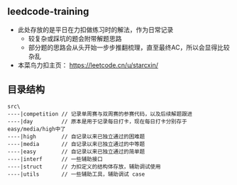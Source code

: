 ## leedcode-training
+ 此处存放的是平日在力扣做练习时的解法，作为日常记录
  + 较复杂或踩坑的题会附带解题思路
  + 部分题的思路会从头开始一步步推翻梳理，直至最终AC，所以会显得比较杂乱
+ 本菜鸟力扣主页： https://leetcode.cn/u/starcxin/

## 目录结构

```
src\
----|competition // 记录单周赛与双周赛的参赛代码，以及后续解题跟进
----|day         // 原本是用于记录每日打卡，现在每日打卡分别存于easy/media/high中了
----|high        // 自记录以来已独立通过的困难题
----|media       // 自记录以来已独立通过的中等题
----|easy        // 自记录以来已独立通过的简单题
----|interf      // 一些辅助接口
----|struct      // 力扣定义的结构体存放，辅助调试使用
----|utils       // 一些辅助工具，辅助调试 case
```